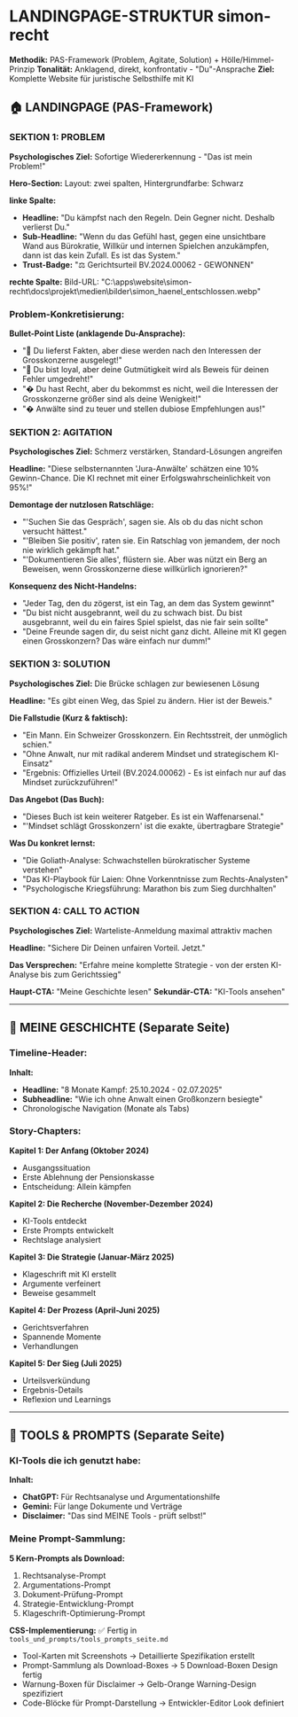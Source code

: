 # LANDINGPAGE-STRUKTUR simon-recht

**Methodik:** PAS-Framework (Problem, Agitate, Solution) + Hölle/Himmel-Prinzip
**Tonalität:** Anklagend, direkt, konfrontativ - "Du"-Ansprache
**Ziel:** Komplette Website für juristische Selbsthilfe mit KI

## 🏠 **LANDINGPAGE (PAS-Framework)**

### **SEKTION 1: PROBLEM**
**Psychologisches Ziel:** Sofortige Wiedererkennung - "Das ist mein Problem!"

**Hero-Section:**
Layout: zwei spalten, Hintergrundfarbe: Schwarz

**linke Spalte:**
- **Headline:** "Du kämpfst nach den Regeln. Dein Gegner nicht. Deshalb verlierst Du."
- **Sub-Headline:** "Wenn du das Gefühl hast, gegen eine unsichtbare Wand aus Bürokratie, Willkür und internen Spielchen anzukämpfen, dann ist das kein Zufall. Es ist das System."
- **Trust-Badge:** "⚖️ Gerichtsurteil BV.2024.00062 - GEWONNEN"

**rechte Spalte:**
Bild-URL: "C:\apps\website\simon-recht\docs\projekt\medien\bilder\simon_haenel_entschlossen.webp"

### **Problem-Konkretisierung:**
**Bullet-Point Liste (anklagende Du-Ansprache):**
- "😤 Du lieferst Fakten, aber diese werden nach den Interessen der Grosskonzerne ausgelegt!"
- "💸 Du bist loyal, aber deine Gutmütigkeit wird als Beweis für deinen Fehler umgedreht!"
- "� Du hast Recht, aber du bekommst es nicht, weil die Interessen der Grosskonzerne größer sind als deine Wenigkeit!"
- "� Anwälte sind zu teuer und stellen dubiose Empfehlungen aus!"

### **SEKTION 2: AGITATION**
**Psychologisches Ziel:** Schmerz verstärken, Standard-Lösungen angreifen

**Headline:** "Diese selbsternannten 'Jura-Anwälte' schätzen eine 10% Gewinn-Chance. Die KI rechnet mit einer Erfolgswahrscheinlichkeit von 95%!"

**Demontage der nutzlosen Ratschläge:**
- "'Suchen Sie das Gespräch', sagen sie. Als ob du das nicht schon versucht hättest."
- "'Bleiben Sie positiv', raten sie. Ein Ratschlag von jemandem, der noch nie wirklich gekämpft hat."
- "'Dokumentieren Sie alles', flüstern sie. Aber was nützt ein Berg an Beweisen, wenn Grosskonzerne diese willkürlich ignorieren?"

**Konsequenz des Nicht-Handelns:**
- "Jeder Tag, den du zögerst, ist ein Tag, an dem das System gewinnt"
- "Du bist nicht ausgebrannt, weil du zu schwach bist. Du bist ausgebrannt, weil du ein faires Spiel spielst, das nie fair sein sollte"
- "Deine Freunde sagen dir, du seist nicht ganz dicht. Alleine mit KI gegen einen Grosskonzern? Das wäre einfach nur dumm!"

### **SEKTION 3: SOLUTION**
**Psychologisches Ziel:** Die Brücke schlagen zur bewiesenen Lösung

**Headline:** "Es gibt einen Weg, das Spiel zu ändern. Hier ist der Beweis."

**Die Fallstudie (Kurz & faktisch):**
- "Ein Mann. Ein Schweizer Grosskonzern. Ein Rechtsstreit, der unmöglich schien."
- "Ohne Anwalt, nur mit radikal anderem Mindset und strategischem KI-Einsatz"
- "Ergebnis: Offizielles Urteil (BV.2024.00062) - Es ist einfach nur auf das Mindset zurückzuführen!"

**Das Angebot (Das Buch):**
- "Dieses Buch ist kein weiterer Ratgeber. Es ist ein Waffenarsenal."
- "'Mindset schlägt Grosskonzern' ist die exakte, übertragbare Strategie"

**Was Du konkret lernst:**
- "Die Goliath-Analyse: Schwachstellen bürokratischer Systeme verstehen"
- "Das KI-Playbook für Laien: Ohne Vorkenntnisse zum Rechts-Analysten"
- "Psychologische Kriegsführung: Marathon bis zum Sieg durchhalten"

### **SEKTION 4: CALL TO ACTION**
**Psychologisches Ziel:** Warteliste-Anmeldung maximal attraktiv machen

**Headline:** "Sichere Dir Deinen unfairen Vorteil. Jetzt."

**Das Versprechen:**
"Erfahre meine komplette Strategie - von der ersten KI-Analyse bis zum Gerichtssieg"

**Haupt-CTA:** "Meine Geschichte lesen"
**Sekundär-CTA:** "KI-Tools ansehen"

---

## 📖 **MEINE GESCHICHTE (Separate Seite)**

### **Timeline-Header:**
**Inhalt:**
- **Headline:** "8 Monate Kampf: 25.10.2024 - 02.07.2025"
- **Subheadline:** "Wie ich ohne Anwalt einen Großkonzern besiegte"
- Chronologische Navigation (Monate als Tabs)

### **Story-Chapters:**
**Kapitel 1: Der Anfang (Oktober 2024)**
- Ausgangssituation
- Erste Ablehnung der Pensionskasse
- Entscheidung: Allein kämpfen

**Kapitel 2: Die Recherche (November-Dezember 2024)**
- KI-Tools entdeckt
- Erste Prompts entwickelt
- Rechtslage analysiert

**Kapitel 3: Die Strategie (Januar-März 2025)**
- Klageschrift mit KI erstellt
- Argumente verfeinert
- Beweise gesammelt

**Kapitel 4: Der Prozess (April-Juni 2025)**
- Gerichtsverfahren
- Spannende Momente
- Verhandlungen

**Kapitel 5: Der Sieg (Juli 2025)**
- Urteilsverkündung
- Ergebnis-Details
- Reflexion und Learnings

---

## 🔧 **TOOLS & PROMPTS (Separate Seite)**

### **KI-Tools die ich genutzt habe:**
**Inhalt:**
- **ChatGPT:** Für Rechtsanalyse und Argumentationshilfe
- **Gemini:** Für lange Dokumente und Verträge
- **Disclaimer:** "Das sind MEINE Tools - prüft selbst!"

### **Meine Prompt-Sammlung:**
**5 Kern-Prompts als Download:**
1. Rechtsanalyse-Prompt
2. Argumentations-Prompt  
3. Dokument-Prüfung-Prompt
4. Strategie-Entwicklung-Prompt
5. Klageschrift-Optimierung-Prompt

**CSS-Implementierung:** ✅ Fertig in `tools_und_prompts/tools_prompts_seite.md`
- Tool-Karten mit Screenshots → Detaillierte Spezifikation erstellt
- Prompt-Sammlung als Download-Boxes → 5 Download-Boxen Design fertig
- Warnung-Boxen für Disclaimer → Gelb-Orange Warning-Design spezifiziert
- Code-Blöcke für Prompt-Darstellung → Entwickler-Editor Look definiert